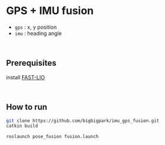 # GPS + IMU fusion

* `gps` : x, y position
* `imu` : heading angle

<br/>

## Prerequisites

install [FAST-LIO](https://github.com/hku-mars/FAST_LIO)

<br/>

## How to run

~~~bash
git clone https://github.com/bigbigpark/imu_gps_fusion.git
catkin build
~~~

~~~bash
roslaunch pose_fusion fusion.launch
~~~